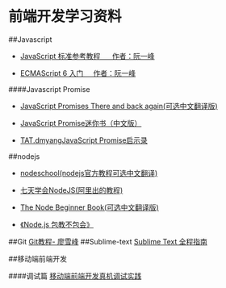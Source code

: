 # 前端开发学习资料

##Javascript

- [JavaScript 标准参考教程 &nbsp;&nbsp;&nbsp;&nbsp;&nbsp;作者：阮一峰](http://javascript.ruanyifeng.com/)
 
   
   
   
- [ECMAScript 6 入门&nbsp;&nbsp;&nbsp;&nbsp;&nbsp;作者：阮一峰](http://es6.ruanyifeng.com/)


####Javascript Promise
- [JavaScript Promises There and back again(可选中文翻译版)](http://www.html5rocks.com/zh/tutorials/es6/promises/)

- [JavaScript Promise迷你书（中文版）](http://liubin.github.io/promises-book/)
- [TAT.dmyangJavaScript Promise启示录](http://www.alloyteam.com/2014/05/javascript-promise-mode/)

##nodejs
- [nodeschool(nodejs官方教程可选中文翻译)](http://nodeschool.io/)

- [七天学会NodeJS(阿里出的教程)](http://nqdeng.github.io/7-days-nodejs/)
- [The Node Beginner Book(可选中文翻译版)](http://www.nodebeginner.org/)

- [《Node.js 包教不包会》](https://github.com/alsotang/node-lessons)

##Git
[Git教程- 廖雪峰](http://www.liaoxuefeng.com/wiki/0013739516305929606dd18361248578c67b8067c8c017b000)
##Sublime-text
[Sublime Text 全程指南](http://lucida.me/blog/sublime-text-complete-guide)


##移动端前端开发







####调试篇
[移动端前端开发真机调试实践](http://segmentfault.com/a/1190000002565572)




